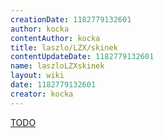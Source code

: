 ```yaml
---
creationDate: 1182779132601 
author: kocka 
contentAuthor: kocka 
title: laszlo/LZX/skinek 
contentUpdateDate: 1182779132601 
name: laszloLZXskinek 
layout: wiki 
date: 1182779132601 
creator: kocka 
---
```

[TODO](../../TODO.html)
